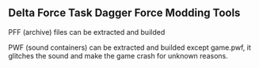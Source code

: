 ## Delta Force Task Dagger Force Modding Tools

PFF (archive) files can be extracted and builded

PWF (sound containers) can be extracted and builded except game.pwf, it glitches the sound and make the game crash for unknown reasons.
